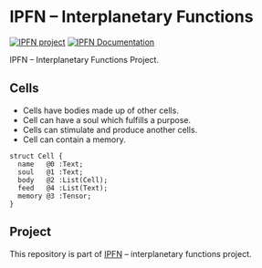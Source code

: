 # IPFN – Interplanetary Functions

[![IPFN project](https://img.shields.io/badge/project-IPFN-blue.svg?style=flat-square)](//github.com/ipfn)
[![IPFN Documentation](https://img.shields.io/badge/documentation-IPFN-blue.svg?style=flat-square)](//ipfn.github.io/documentation/)

IPFN – Interplanetary Functions Project.

## Cells

* Cells have bodies made up of other cells.
* Cell can have a soul which fulfills a purpose.
* Cells can stimulate and produce another cells.
* Cell can contain a memory.

```capnp
struct Cell {
  name   @0 :Text;
  soul   @1 :Text;
  body   @2 :List(Cell);
  feed   @4 :List(Text);
  memory @3 :Tensor;
}
```

<!--
## Documentation

Documentation for IPFN project is on [ipfn.github.io/documentation](//ipfn.github.io/documentation/).

## Examples

Repositories containing example neurons are hosted on [ipfn-examples](//github.com/ipfn-examples) organization.
-->

## Project

This repository is part of [IPFN](//github.com/ipfn) – interplanetary functions project.
